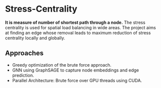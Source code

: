 # Stress-Centrality
**It is measure of number of shortest path through a node.**
The stress centrality is used for spatial load balancing  in wide areas.
The project aims at finding an edge whose removal leads to maximum reduction of stress centrality locally and globally.
## Approaches
- Greedy optimization of the brute force approach.
- GNN using GraphSAGE to capture node embeddings and edge prediction.
- Parallel Architecture: Brute force over GPU threads using CUDA.
